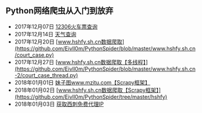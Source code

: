 ## Python网络爬虫从入门到放弃
* 2017年12月07日 [12306火车票查询](https://github.com/Eivll0m/PythonSpider/tree/master/12306) 
* 2017年12月14日 [天气查询](https://github.com/Eivll0m/PythonSpider/tree/master/weather) 
* 2017年12月20日 [www.hshfy.sh.cn数据爬取](https://github.com/Eivll0m/PythonSpider/blob/master/www.hshfy.sh.cn/court_case.py) 
* 2017年12月27日 [www.hshfy.sh.cn数据爬取【多线程】](https://github.com/Eivll0m/PythonSpider/blob/master/www.hshfy.sh.cn-2/court_case_thread.py) 
* 2018年01月01日 [妹子图www.mzitu.com【Scrapy框架】](https://github.com/Eivll0m/PythonSpider/tree/master/mzitu) 
* 2018年01月02日 [www.hshfy.sh.cn数据爬取【Scrapy框架】](https://github.com/Eivll0m/PythonSpider/tree/master/hshfy) 
* 2018年01月03日 [获取西刺免费代理IP](https://github.com/Eivll0m/PythonSpider/blob/master/xiciproxy/proxies.py) 

